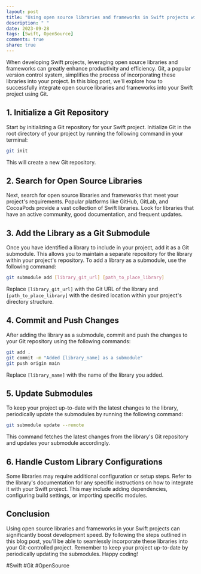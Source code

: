 ```yaml
---
layout: post
title: "Using open source libraries and frameworks in Swift projects with Git"
description: " "
date: 2023-09-28
tags: [Swift, OpenSource]
comments: true
share: true
---
```


When developing Swift projects, leveraging open source libraries and frameworks can greatly enhance productivity and efficiency. Git, a popular version control system, simplifies the process of incorporating these libraries into your project. In this blog post, we'll explore how to successfully integrate open source libraries and frameworks into your Swift project using Git.

## 1. Initialize a Git Repository

Start by initializing a Git repository for your Swift project. Initialize Git in the root directory of your project by running the following command in your terminal:

```bash
git init
```

This will create a new Git repository.

## 2. Search for Open Source Libraries

Next, search for open source libraries and frameworks that meet your project's requirements. Popular platforms like GitHub, GitLab, and CocoaPods provide a vast collection of Swift libraries. Look for libraries that have an active community, good documentation, and frequent updates.

## 3. Add the Library as a Git Submodule

Once you have identified a library to include in your project, add it as a Git submodule. This allows you to maintain a separate repository for the library within your project's repository. To add a library as a submodule, use the following command:

```bash
git submodule add [library_git_url] [path_to_place_library]
```

Replace `[library_git_url]` with the Git URL of the library and `[path_to_place_library]` with the desired location within your project's directory structure.

## 4. Commit and Push Changes

After adding the library as a submodule, commit and push the changes to your Git repository using the following commands:

```bash
git add .
git commit -m "Added [library_name] as a submodule"
git push origin main
```

Replace `[library_name]` with the name of the library you added.

## 5. Update Submodules

To keep your project up-to-date with the latest changes to the library, periodically update the submodules by running the following command:

```bash
git submodule update --remote
```

This command fetches the latest changes from the library's Git repository and updates your submodule accordingly.

## 6. Handle Custom Library Configurations

Some libraries may require additional configuration or setup steps. Refer to the library's documentation for any specific instructions on how to integrate it with your Swift project. This may include adding dependencies, configuring build settings, or importing specific modules.

## Conclusion

Using open source libraries and frameworks in your Swift projects can significantly boost development speed. By following the steps outlined in this blog post, you'll be able to seamlessly incorporate these libraries into your Git-controlled project. Remember to keep your project up-to-date by periodically updating the submodules. Happy coding!

#Swift #Git #OpenSource